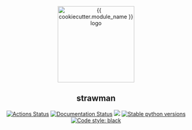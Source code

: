 <p align="center">
<img src="https://github.com/dobraczka/{{ cookiecutter.module_name }}/raw/main/docs/assets/logo.png" alt="{{ cookiecutter.module_name }} logo", width=200/>
<h2 align="center"> strawman</h2>
</p>

<p align="center">
<a href="https://github.com/dobraczka/{{ cookiecutter.module_name }}/actions/workflows/main.yml"><img alt="Actions Status" src="https://github.com/dobraczka/{{ cookiecutter.module_name }}/actions/workflows/main.yml/badge.svg?branch=main"></a>
<a href='https://strawman.readthedocs.io/en/latest/?badge=latest'><img src='https://readthedocs.org/projects/{{ cookiecutter.module_name }}/badge/?version=latest' alt='Documentation Status' /></a>
<a href="https://codecov.io/gh/dobraczka/{{ cookiecutter.module_name }}"><img src="https://codecov.io/gh/dobraczka/{{ cookiecutter.module_name }}/branch/main/graph/badge.svg"/></a>
<a href="https://pypi.org/project/{{ cookiecutter.module_name }}"/><img alt="Stable python versions" src="https://img.shields.io/pypi/pyversions/{{ cookiecutter.module_name }}"></a>
<a href="https://github.com/psf/black"><img alt="Code style: black" src="https://img.shields.io/badge/code%20style-black-000000.svg"></a>
</p>
